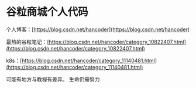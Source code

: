 # 谷粒商城个人代码

个人博客：[https://blog.csdn.net/hancoder](https://blog.csdn.net/hancoder)

最热的谷粒笔记：[https://blog.csdn.net/hancoder/category_10822407.html](https://blog.csdn.net/hancoder/category_10822407.html)

k8s：[https://blog.csdn.net/hancoder/category_11140481.html](https://blog.csdn.net/hancoder/category_11140481.html)

可能有地方与教程有差异。
生命仍需努力